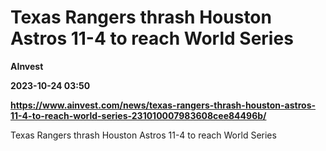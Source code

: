 # Texas Rangers thrash Houston Astros 11-4 to reach World Series
**AInvest**

**2023-10-24 03:50**

**https://www.ainvest.com/news/texas-rangers-thrash-houston-astros-11-4-to-reach-world-series-231010007983608cee84496b/**

Texas Rangers thrash Houston Astros 11-4 to reach World Series